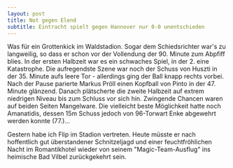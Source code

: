 ```yaml
---
layout: post
title: Not gegen Elend
subtitle: Eintracht spielt gegen Hannover nur 0-0 unentschieden
---
```


Was für ein Grottenkick im Waldstadion. Sogar dem Schiedsrichter war's zu langweilig, so dass er schon vor der Vollendung der 90. Minute zum Abpfiff blies. In der ersten Halbzeit war es ein schwaches Spiel, in der 2. eine Katastrophe. Die aufregendste Szene war noch der Schuss von Huszti in der 35. Minute aufs leere Tor - allerdings ging der Ball knapp rechts vorbei. Nach der Pause parierte Markus Pröll einen Kopfball von Pinto in der 47. Minute glänzend. Danach plätscherte die zweite Halbzeit auf extrem niedrigen Niveau bis zum Schluss vor sich hin. Zwingende Chancen waren auf beiden Seiten Mangelware. Die vielleicht beste Möglichkeit hatte noch Amanatidis, dessen 15m Schuss jedoch von 96-Torwart Enke abgewehrt werden konnte (77.)...

Gestern habe ich Flip im Stadion vertreten. Heute müsste er nach hoffentlich gut überstandener Schnitzeljagd und einer feuchtfröhlichen Nacht im Romantikhotel wieder von seinem "Magic-Team-Ausflug" ins heimische Bad Vilbel zurückgekehrt sein.

